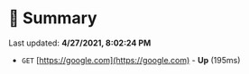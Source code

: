 # 📖 Summary
Last updated: **4/27/2021, 8:02:24 PM**

- `GET` [https://google.com](https://google.com) - **Up** (195ms)
